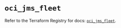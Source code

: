 # `oci_jms_fleet`

Refer to the Terraform Registry for docs: [`oci_jms_fleet`](https://registry.terraform.io/providers/oracle/oci/7.19.0/docs/resources/jms_fleet).
